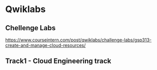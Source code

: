 # Qwiklabs

## Chellenge Labs

https://www.courseintern.com/post/qwiklabs/challenge-labs/gsp313-create-and-manage-cloud-resources/




## Track1 - Cloud Engineering track


